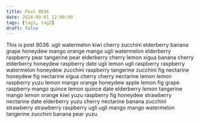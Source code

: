 ```yaml
---
title: Post 8036
date: 2024-09-01 12:00:00
tags: [tag1, tag2]
draft: false
---
```

This is post 8036.
ugli
watermelon
kiwi
cherry
zucchini
elderberry
banana
grape
honeydew
mango
orange
mango
ugli
watermelon
elderberry
raspberry
pear
tangerine
pear
elderberry
cherry
lemon
xigua
banana
cherry
elderberry
honeydew
raspberry
date
ugli
lemon
ugli
raspberry
raspberry
watermelon
honeydew
zucchini
raspberry
tangerine
zucchini
fig
nectarine
honeydew
fig
nectarine
xigua
cherry
cherry
nectarine
lemon
lemon
raspberry
yuzu
lemon
mango
orange
honeydew
apple
lemon
fig
grape
raspberry
mango
quince
lemon
quince
date
elderberry
lemon
tangerine
mango
lemon
orange
kiwi
yuzu
raspberry
fig
honeydew
strawberry
nectarine
date
elderberry
yuzu
cherry
nectarine
banana
zucchini
strawberry
strawberry
raspberry
ugli
ugli
mango
mango
watermelon
tangerine
zucchini
banana
pear
yuzu
